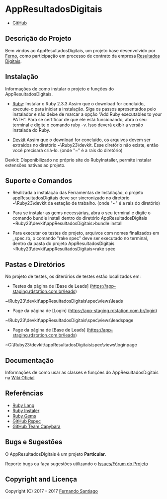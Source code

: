 # AppResultadosDigitais

* [GitHub](https://github.com/FernoSantiago/appResultadosDigitais)

## Descrição do Projeto

Bem vindos ao AppResultadosDigitais, um projeto base desenvolvido por [Ferno](https://www.linkedin.com/in/fernosantiago/), como participação em processo de contrato da empresa [Resultados Digitais](http://resultadosdigitais.com.br/).

## Instalação

Informações de como instalar o projeto e funções do AppResultadosDigitais.

* [Ruby](https://dl.bintray.com/oneclick/rubyinstaller/rubyinstaller-2.3.3.exe): Instalar o Ruby 2.3.3
Assim que o download for concluído, execute-o para iniciar a instalação. Siga os passos apresentados pelo instalador e não deixe de marcar a opção “Add Ruby executables to your PATH”.
Para se certificar de que ele está funcionando, abra o seu terminal e digite o comando ruby -v. Isso deverá exibir a versão instalada do Ruby.

* [Devkit](https://dl.bintray.com/oneclick/rubyinstaller/DevKit-tdm-32-4.5.2-20111229-1559-sfx.exe)
Assim que o download for concluído, os arquivos devem ser extraidos no diretório ~\Ruby23\devkit. Esse diretório não existe, então você precisará criá-lo. (onde "~" é a rais do diretório)

Devkit: Disponibilizado no próprio site do RubyInstaller, permite instalar extensões nativas ao projeto.

## Suporte e Comandos

* Realizada a instalação das Ferramentas de Instalação, o projeto appResultadosDigitais deve ser sincronizado no diretório ~\Ruby23\devkit da estação de trabalho. (onde "~" é a rais do diretório)

* Para se instalar as gems necessárias, abra o seu terminal e digite o comando bundle install dentro do diretório AppResultadosDigitais ~Ruby23\devkit\appResultadosDigitais>bundle install

* Para executar os testes do projeto, arquivos com nomes finalizados em _spec.rb, o comando "rake spec" deve ser executado no terminal, dentro da pasta do projeto AppResultadosDigitais ~Ruby23\devkit\appResultadosDigitais>rake spec

## Pastas e Diretórios

No projeto de testes, os diterórios de testes estão localizados em:

* Testes da página de [Base de Leads] (https://app-staging.rdstation.com.br/leads)

~\Ruby23\devkit\appResultadosDigitais\spec\views\leads

* Page da página de [Login] (https://app-staging.rdstation.com.br/login)

~\Ruby23\devkit\appResultadosDigitais\spec\views\leadspage

* Page da página de [Base de Leads] (https://app-staging.rdstation.com.br/leads)

~C:\Ruby23\devkit\appResultadosDigitais\spec\views\loginpage

## Documentação

Informações de como usar as classes e funções do AppResultadosDigitais na [Wiki Oficial](https://github.com/FernoSantiago/appResultadosDigitais/wiki)

## Referências

* [Ruby Lang](https://www.ruby-lang.org/pt/)
* [Ruby Instaler](https://rubyinstaller.org/)
* [Ruby Gems](https://rubygems.org/)
* [GitHub Rspec](https://github.com/rspec/rspec-rails)
* [GitHub Team Capybara](https://github.com/teamcapybara/capybara)

## Bugs e Sugestões

O AppResultadosDigitais é um projeto **Particular**.

Reporte bugs ou faça sugestões utilizando o [Issues/Fórum do Projeto](https://github.com/FernoSantiago/appResultadosDigitais/issues)

## Copyright and Licença

Copyright (C) 2017 - 2017 [Fernando Santiago](https://github.com/FernoSantiago)
